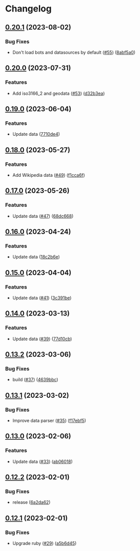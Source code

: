# Changelog

## [0.20.1](https://github.com/dwilkie/pumi/compare/v0.20.0...v0.20.1) (2023-08-02)


### Bug Fixes

* Don't load bots and datasources by default ([#55](https://github.com/dwilkie/pumi/issues/55)) ([8abf5a0](https://github.com/dwilkie/pumi/commit/8abf5a06b4f98057c4c826ecde6be851e7c1db3f))

## [0.20.0](https://github.com/dwilkie/pumi/compare/v0.19.0...v0.20.0) (2023-07-31)


### Features

* Add iso3166_2 and geodata ([#53](https://github.com/dwilkie/pumi/issues/53)) ([d32b3ea](https://github.com/dwilkie/pumi/commit/d32b3eadd169cf0e56ae40e566f581a5ab3536d2))

## [0.19.0](https://github.com/dwilkie/pumi/compare/v0.18.0...v0.19.0) (2023-06-04)


### Features

* Update data ([7710de4](https://github.com/dwilkie/pumi/commit/7710de41d1eab48dead6a989bad92c4d9fac93aa))

## [0.18.0](https://github.com/dwilkie/pumi/compare/v0.17.0...v0.18.0) (2023-05-27)


### Features

* Add Wikipedia data ([#49](https://github.com/dwilkie/pumi/issues/49)) ([f1cca6f](https://github.com/dwilkie/pumi/commit/f1cca6f81588a94872910284f686846a7876b7fe))

## [0.17.0](https://github.com/dwilkie/pumi/compare/v0.16.0...v0.17.0) (2023-05-26)


### Features

* Update data ([#47](https://github.com/dwilkie/pumi/issues/47)) ([68dc668](https://github.com/dwilkie/pumi/commit/68dc668b809ba1259c985b49f503a08f4cfe2a28))

## [0.16.0](https://github.com/dwilkie/pumi/compare/v0.15.0...v0.16.0) (2023-04-24)


### Features

* Update data ([18c2b6e](https://github.com/dwilkie/pumi/commit/18c2b6e40e677892cad9158d562940858ea40819))

## [0.15.0](https://github.com/dwilkie/pumi/compare/v0.14.0...v0.15.0) (2023-04-04)


### Features

* Update data ([#41](https://github.com/dwilkie/pumi/issues/41)) ([3c391be](https://github.com/dwilkie/pumi/commit/3c391bec6428f9562c817fd3d93d779f0c43dc69))

## [0.14.0](https://github.com/dwilkie/pumi/compare/v0.13.2...v0.14.0) (2023-03-13)


### Features

* Update data ([#39](https://github.com/dwilkie/pumi/issues/39)) ([77d10cb](https://github.com/dwilkie/pumi/commit/77d10cb0dcea3b05f0bed3fe0acb4a5dfd7f52a6))

## [0.13.2](https://github.com/dwilkie/pumi/compare/v0.13.1...v0.13.2) (2023-03-06)


### Bug Fixes

* build ([#37](https://github.com/dwilkie/pumi/issues/37)) ([4639bbc](https://github.com/dwilkie/pumi/commit/4639bbc2bfb8456ba09c1cb7aa8c2758df5a99f6))

## [0.13.1](https://github.com/dwilkie/pumi/compare/v0.13.0...v0.13.1) (2023-03-02)


### Bug Fixes

* Improve data parser ([#35](https://github.com/dwilkie/pumi/issues/35)) ([f17ebf5](https://github.com/dwilkie/pumi/commit/f17ebf5eba26d88f4fff4fb5bb2461d1817a0829))

## [0.13.0](https://github.com/dwilkie/pumi/compare/v0.12.2...v0.13.0) (2023-02-06)


### Features

* Update data ([#33](https://github.com/dwilkie/pumi/issues/33)) ([ab06018](https://github.com/dwilkie/pumi/commit/ab06018c19f1546c8d1c2c53b154623037301563))

## [0.12.2](https://github.com/dwilkie/pumi/compare/v0.12.1...v0.12.2) (2023-02-01)


### Bug Fixes

* release ([6a2da62](https://github.com/dwilkie/pumi/commit/6a2da6270e1c037ff99955b7efb4254bc6dd30ad))

## [0.12.1](https://github.com/dwilkie/pumi/compare/v0.12.0...v0.12.1) (2023-02-01)


### Bug Fixes

* Upgrade ruby ([#29](https://github.com/dwilkie/pumi/issues/29)) ([a5b6d45](https://github.com/dwilkie/pumi/commit/a5b6d4590e123d391d2eea3a1a2cc2a02d374a3b))
